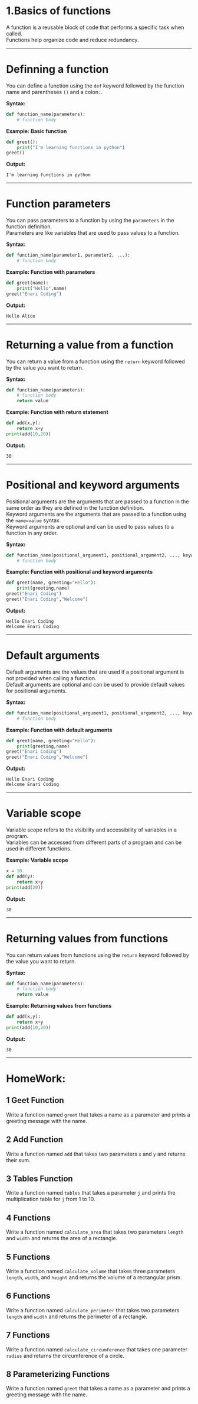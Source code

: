 # 1.Basics of functions

A function is a reusable block of code that performs a specific task when called.  
Functions help organize code and reduce redundancy.

---

# Definning a function
You can define a function using the `def` keyword followed by the function name and parentheses `()` and a colon`:`.

**Syntax:**
```python
def function_name(parameters):
    # function body
```

**Example: Basic function**
```python
def greet():
    print("I'm learning functions in python")
greet()
```
**Output:**
```
I'm learning functions in python
```

---

# Function parameters
You can pass parameters to a function by using the `parameters` in the function definition.  
Parameters are like variables that are used to pass values to a function.

**Syntax:**
```python
def function_name(parameter1, parameter2, ...):
    # function body
```

**Example: Function with parameters**

```python
def greet(name):
    print("Hello",name)
greet("Enari Coding")
```

**Output:**
```
Hello Alice
```

---

# Returning a value from a function
You can return a value from a function using the `return` keyword followed by the value you want to return.

**Syntax:**
```python
def function_name(parameters):
    # function body
    return value
```

**Example: Function with return statement**

```python
def add(x,y):
    return x+y
print(add(10,20))
```
**Output:**
```
30
```

---

# Positional and keyword arguments
Positional arguments are the arguments that are passed to a function in the same order as they are defined in the function definition.  
Keyword arguments are the arguments that are passed to a function using the `name=value` syntax.    
Keyword arguments are optional and can be used to pass values to a function in any order.

**Syntax:**
```python
def function_name(positional_argument1, positional_argument2, ..., keyword_argument1=value, keyword_argument2=value, ...):
    # function body
```

**Example: Function with positional and keyword arguments**
```python
def greet(name, greeting="Hello"):
    print(greeting,name)
greet("Enari Coding")
greet("Enari Coding","Welcome")
```
**Output:**
```
Hello Enari Coding
Welcome Enari Coding
```

---

# Default arguments
Default arguments are the values that are used if a positional argument is not provided when calling a function.      
Default arguments are optional and can be used to provide default values for positional arguments.

**Syntax:**
```python
def function_name(positional_argument1, positional_argument2, ..., keyword_argument1=value, keyword_argument2=value, ...):
    # function body
```

**Example: Function with default arguments**
```python
def greet(name, greeting="Hello"):
    print(greeting,name)
greet("Enari Coding")
greet("Enari Coding","Welcome")
```
**Output:**
```
Hello Enari Coding
Welcome Enari Coding
```

---

# Variable scope
Variable scope refers to the visibility and accessibility of variables in a program.  
Variables can be accessed from different parts of a program and can be used in different functions.

**Example: Variable scope**
```python
x = 10
def add(y):
    return x+y
print(add(20))
```
**Output:**
```
30
```

---


# Returning values from functions
You can return values from functions using the `return` keyword followed by the value you want to return.

**Syntax:**
```python
def function_name(parameters):
    # function body
    return value
```

**Example: Returning values from functions**

```python
def add(x,y):
    return x+y
print(add(10,20))
```
**Output:**
```
30
```

---


# HomeWork:

## 1 Geet Function
Write a function named `greet` that takes a name as a parameter and prints a greeting message with the name.

## 2 Add Function
Write a function named `add` that takes two parameters `x` and `y` and returns their sum.

## 3 Tables Function
Write a function named `tables` that takes a parameter `j` and prints the multiplication table for `j` from 1 to 10.

## 4 Functions
Write a function named `calculate_area` that takes two parameters `length` and `width` and returns the area of a rectangle.

## 5 Functions
Write a function named `calculate_volume` that takes three parameters `length`, `width`, and `height` and returns the volume of a rectangular prism.

## 6 Functions
Write a function named `calculate_perimeter` that takes two parameters `length` and `width` and returns the perimeter of a rectangle.

## 7 Functions
Write a function named `calculate_circumference` that takes one parameter `radius` and returns the circumference of a circle.

## 8 Parameterizing Functions
Write a function named `greet` that takes a name as a parameter and prints a greeting message with the name.